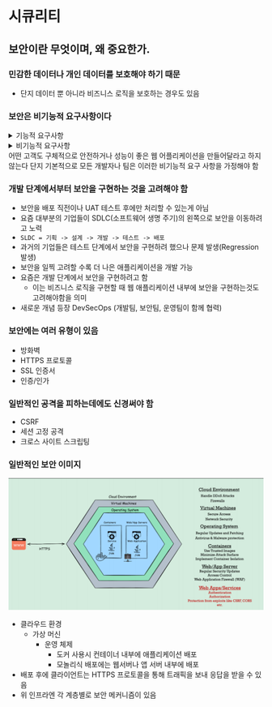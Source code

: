 # 시큐리티

## 보안이란 무엇이며, 왜 중요한가.

### 민감한 데이터나 개인 데이터를 보호해야 하기 때문
- 단지 데이터 뿐 아니라 비즈니스 로직을 보호하는 경우도 있음


### 보안은 비기능적 요구사항이다
<details>
<summary> 기능적 요구사항 </summary>

- 비즈니스 로직
- 데이터 저장 방식
- UI 표시
- etc
</details>
<details>
<summary> 비기능적 요구사항</summary>

- 보안
- 성능
- 확장성
- 가용성
</details>
어떤 고객도 구체적으로 안전하거나 성능이 좋은 웹 어플리케이션을 만들어달라고 하지않는다 
단지 기본적으로 모든 개발자나 팀은 이러한 비기능적 요구 사항을 가정해야 함


### 개발 단계에서부터 보안을 구현하는 것을 고려해야 함
- 보안을 배포 직전이나 UAT 테스트 후에만 처리할 수 있는게 아님
- 요즘 대부분의 기업들이 SDLC(소프트웨어 생명 주기)의 왼쪽으로 보안을 이동하려고 노력
- ```SLDC = 기획 -> 설계 -> 개발 -> 테스트 -> 배포 ```
- 과거의 기업들은 테스트 단계에서 보안을 구현하려 했으나 문제 발생(Regression 발생)
- 보안을 일찍 고려할 수록 더 나은 애플리케이션을 개발 가능
- 요즘은 개발 단계에서 보안을 구현하려고 함 
  - 이는 비즈니스 로직을 구현할 때 웹 애플리케이션 내부에 보안을 구현하는것도 고려해야함을 의미
- 새로운 개념 등장 DevSecOps (개발팀, 보안팀, 운영팀이 함께 협력)


### 보안에는 여러 유형이 있음
- 방화벽
- HTTPS 프로토콜
- SSL 인증서
- 인증/인가


### 일반적인 공격을 피하는데에도 신경써야 함
- CSRF
- 세션 고정 공격
- 크로스 사이트 스크립팅

### 일반적인 보안 이미지
![img.png](img.png)
- 클라우드 환경
  - 가상 머신
    - 운영 체제
      - 도커 사용시 컨테이너 내부에 애플리케이션 배포
      - 모놀리식 배포에는 웹서버나 앱 서버 내부에 배포
- 배포 후에 클라이언트는 HTTPS 프로토콜을 통해 트래픽을 보내 응답을 받을 수 있음
- 위 인프라엔 각 계층별로 보안 메커니즘이 있음
